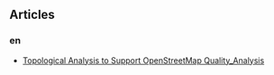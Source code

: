 ## Articles

### en

- [Topological Analysis to Support OpenStreetMap Quality_Analysis](Topological_Analysis_to_Support_OpenStreetMap_Quality_Analysis)
